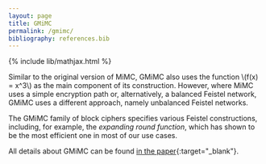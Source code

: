 ```yaml
---
layout: page
title: GMiMC
permalink: /gmimc/
bibliography: references.bib
---
```


{% include lib/mathjax.html %}

Similar to the original version of MiMC, GMiMC also uses the function \\(f(x) = x^3\\) as the main component of its construction. However, where MiMC uses a simple encryption path or, alternatively, a balanced Feistel network, GMiMC uses a different approach, namely unbalanced Feistel networks.

The GMiMC family of block ciphers specifies various Feistel constructions, including, for example, the _expanding round function_, which has shown to be the most efficient one in most of our use cases.

All details about GMiMC can be found [in the paper](https://eprint.iacr.org/2019/397.pdf){:target="_blank"}.
